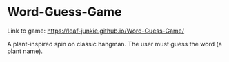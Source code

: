 # Word-Guess-Game

Link to game: https://leaf-junkie.github.io/Word-Guess-Game/

A plant-inspired spin on classic hangman. The user must guess the word (a plant name).
